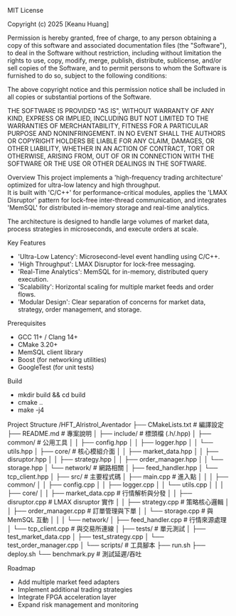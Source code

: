 MIT License

Copyright (c) 2025 [Keanu Huang]

Permission is hereby granted, free of charge, to any person obtaining a copy
of this software and associated documentation files (the "Software"), to deal
in the Software without restriction, including without limitation the rights
to use, copy, modify, merge, publish, distribute, sublicense, and/or sell
copies of the Software, and to permit persons to whom the Software is
furnished to do so, subject to the following conditions:

The above copyright notice and this permission notice shall be included in all
copies or substantial portions of the Software.

THE SOFTWARE IS PROVIDED "AS IS", WITHOUT WARRANTY OF ANY KIND, EXPRESS OR
IMPLIED, INCLUDING BUT NOT LIMITED TO THE WARRANTIES OF MERCHANTABILITY,
FITNESS FOR A PARTICULAR PURPOSE AND NONINFRINGEMENT. IN NO EVENT SHALL THE
AUTHORS OR COPYRIGHT HOLDERS BE LIABLE FOR ANY CLAIM, DAMAGES, OR OTHER
LIABILITY, WHETHER IN AN ACTION OF CONTRACT, TORT OR OTHERWISE, ARISING FROM,
OUT OF OR IN CONNECTION WITH THE SOFTWARE OR THE USE OR OTHER DEALINGS IN THE
SOFTWARE.


Overview
This project implements a 'high-frequency trading architecture' optimized for ultra-low latency and high throughput.  
It is built with 'C/C++' for performance-critical modules, applies the 'LMAX Disruptor' pattern for lock-free inter-thread communication, and integrates 'MemSQL' for distributed in-memory storage and real-time analytics.  

The architecture is designed to handle large volumes of market data, process strategies in microseconds, and execute orders at scale.

Key Features
- 'Ultra-Low Latency': Microsecond-level event handling using C/C++.
- 'High Throughput': LMAX Disruptor for lock-free messaging.
- 'Real-Time Analytics': MemSQL for in-memory, distributed query execution.
- 'Scalability': Horizontal scaling for multiple market feeds and order flows.
- 'Modular Design': Clear separation of concerns for market data, strategy, order management, and storage.

Prerequisites
- GCC 11+ / Clang 14+
- CMake 3.20+
- MemSQL client library
- Boost (for networking utilities)
- GoogleTest (for unit tests)

Build
- mkdir build && cd build
- cmake ..
- make -j4

Project Structure
/HFT_Alristrol_Aventador
├── CMakeLists.txt              # 編譯設定
├── README.md                   # 專案說明
│
├── include/                    # 標頭檔 (.h/.hpp)
│   ├── common/                 # 公用工具
│   │   ├── config.hpp
│   │   ├── logger.hpp
│   │   └── utils.hpp
│   ├── core/                   # 核心模組介面
│   │   ├── market_data.hpp
│   │   ├── disruptor.hpp
│   │   ├── strategy.hpp
│   │   ├── order_manager.hpp
│   │   └── storage.hpp
│   └── network/                # 網路相關
│       ├── feed_handler.hpp
│       └── tcp_client.hpp
│
├── src/                        # 主要程式碼
│   ├── main.cpp                # 進入點
│   │
│   ├── common/
│   │   ├── config.cpp
│   │   ├── logger.cpp
│   │   └── utils.cpp
│   │
│   ├── core/
│   │   ├── market_data.cpp     # 行情解析與分發
│   │   ├── disruptor.cpp       # LMAX disruptor 實作
│   │   ├── strategy.cpp        # 策略核心邏輯
│   │   ├── order_manager.cpp   # 訂單管理與下單
│   │   └── storage.cpp         # 與 MemSQL 互動
│   │
│   └── network/
│       ├── feed_handler.cpp    # 行情來源處理
│       └── tcp_client.cpp      # 與交易所連線
│
├── tests/                      # 單元測試
│   ├── test_market_data.cpp
│   ├── test_strategy.cpp
│   └── test_order_manager.cpp
│
└── scripts/                    # 工具腳本
    ├── run.sh
    ├── deploy.sh
    └── benchmark.py            # 測試延遲/吞吐

Roadmap
- Add multiple market feed adapters 
- Implement additional trading strategies
- Integrate FPGA acceleration layer
- Expand risk management and monitoring
